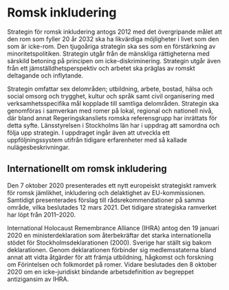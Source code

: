 # Romsk inkludering

Strategin för romsk inkludering antogs 2012 med det övergripande målet att den rom som fyller 20 år 2032 ska ha likvärdiga möjligheter i livet som den som är icke\-rom. Den tjugoåriga strategin ska ses som en förstärkning av minoritetspolitiken. Strategin utgår från de mänskliga rättigheterna med särskild betoning på principen om icke\-diskriminering. Strategin utgår även från ett jämställdhetsperspektiv och arbetet ska präglas av romskt deltagande och inflytande.


Strategin omfattar sex delområden; utbildning, arbete, bostad, hälsa och social omsorg och trygghet, kultur och språk samt civil organisering med verksamhetsspecifika mål kopplade till samtliga delområden. Strategin ska genomföras i samverkan med romer på lokal, regional och nationell nivå, där bland annat Regeringskansliets romska referensgrupp har inrättats för detta syfte. Länsstyrelsen i Stockholms län har i uppdrag att samordna och följa upp strategin. I uppdraget ingår även att utveckla ett uppföljningssystem utifrån tidigare erfarenheter med så kallade nulägesbeskrivningar.

## Internationellt om romsk inkludering

Den 7 oktober 2020 presenterades ett nytt europeiskt strategiskt ramverk för romsk jämlikhet, inkludering och delaktighet av EU\-kommissionen. Samtidigt presenterades förslag till rådsrekommendationer på samma område, vilka beslutades 12 mars 2021\. Det tidigare strategiska ramverket har löpt från 2011–2020\.

International Holocaust Remembrance Alliance (IHRA) antog den 19 januari 2020 en ministerdeklaration som återbekräftar det starka internationella stödet för Stockholmsdeklarationen (2000\). Sverige har ställt sig bakom deklarationen. Genom deklarationen förbinder sig medlemsstaterna bland annat att vidta åtgärder för att främja utbildning, hågkomst och forskning om Förintelsen och folkmordet på romer. Vidare beslutades den 8 oktober 2020 om en icke\-juridiskt bindande arbetsdefinition av begreppet antizigansim av IHRA.

